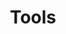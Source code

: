 ---
title: Tools
description: "Linode offers robust developer tools to make it easy to manage your infrastructure."
---